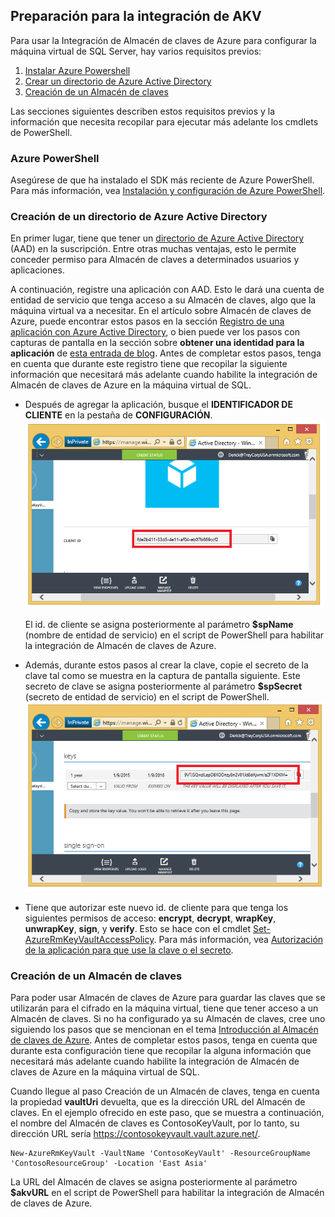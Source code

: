 ## Preparación para la integración de AKV
Para usar la Integración de Almacén de claves de Azure para configurar la máquina virtual de SQL Server, hay varios requisitos previos:

1.	[Instalar Azure Powershell](#install-azure-powershell)
2.	[Crear un directorio de Azure Active Directory](#create-an-azure-active-directory)
3.	[Creación de un Almacén de claves](#create-a-key-vault)

Las secciones siguientes describen estos requisitos previos y la información que necesita recopilar para ejecutar más adelante los cmdlets de PowerShell.

### Azure PowerShell
Asegúrese de que ha instalado el SDK más reciente de Azure PowerShell. Para más información, vea [Instalación y configuración de Azure PowerShell](../articles/powershell-install-configure.md).

### Creación de un directorio de Azure Active Directory
En primer lugar, tiene que tener un [directorio de Azure Active Directory](https://azure.microsoft.com/trial/get-started-active-directory/) (AAD) en la suscripción. Entre otras muchas ventajas, esto le permite conceder permiso para Almacén de claves a determinados usuarios y aplicaciones.

A continuación, registre una aplicación con AAD. Esto le dará una cuenta de entidad de servicio que tenga acceso a su Almacén de claves, algo que la máquina virtual va a necesitar. En el artículo sobre Almacén de claves de Azure, puede encontrar estos pasos en la sección [Registro de una aplicación con Azure Active Directory](../articles/key-vault/key-vault-get-started.md#register), o bien puede ver los pasos con capturas de pantalla en la sección sobre **obtener una identidad para la aplicación** de [esta entrada de blog](http://blogs.technet.com/b/kv/archive/2015/01/09/azure-key-vault-step-by-step.aspx). Antes de completar estos pasos, tenga en cuenta que durante este registro tiene que recopilar la siguiente información que necesitará más adelante cuando habilite la integración de Almacén de claves de Azure en la máquina virtual de SQL.

- Después de agregar la aplicación, busque el **IDENTIFICADOR DE CLIENTE** en la pestaña de **CONFIGURACIÓN**. ![ID de cliente de Azure Active Directory](./media/virtual-machines-sql-server-akv-prepare/aad-client-id.png)
	
	El id. de cliente se asigna posteriormente al parámetro **$spName** (nombre de entidad de servicio) en el script de PowerShell para habilitar la integración de Almacén de claves de Azure. 
- Además, durante estos pasos al crear la clave, copie el secreto de la clave tal como se muestra en la captura de pantalla siguiente. Este secreto de clave se asigna posteriormente al parámetro **$spSecret** (secreto de entidad de servicio) en el script de PowerShell. ![Secreto de Azure Active Directory](./media/virtual-machines-sql-server-akv-prepare/aad-sp-secret.png)
- Tiene que autorizar este nuevo id. de cliente para que tenga los siguientes permisos de acceso: **encrypt**, **decrypt**, **wrapKey**, **unwrapKey**, **sign**, y **verify**. Esto se hace con el cmdlet [Set-AzureRmKeyVaultAccessPolicy](https://msdn.microsoft.com/library/azure/mt603625.aspx). Para más información, vea [Autorización de la aplicación para que use la clave o el secreto](../articles/key-vault/key-vault-get-started.md#authorize).

### Creación de un Almacén de claves
Para poder usar Almacén de claves de Azure para guardar las claves que se utilizarán para el cifrado en la máquina virtual, tiene que tener acceso a un Almacén de claves. Si no ha configurado ya su Almacén de claves, cree uno siguiendo los pasos que se mencionan en el tema [Introducción al Almacén de claves de Azure](../articles/key-vault/key-vault-get-started.md). Antes de completar estos pasos, tenga en cuenta que durante esta configuración tiene que recopilar la alguna información que necesitará más adelante cuando habilite la integración de Almacén de claves de Azure en la máquina virtual de SQL.

Cuando llegue al paso Creación de un Almacén de claves, tenga en cuenta la propiedad **vaultUri** devuelta, que es la dirección URL del Almacén de claves. En el ejemplo ofrecido en este paso, que se muestra a continuación, el nombre del Almacén de claves es ContosoKeyVault, por lo tanto, su dirección URL sería https://contosokeyvault.vault.azure.net/.

	New-AzureRmKeyVault -VaultName 'ContosoKeyVault' -ResourceGroupName 'ContosoResourceGroup' -Location 'East Asia'

La URL del Almacén de claves se asigna posteriormente al parámetro **$akvURL** en el script de PowerShell para habilitar la integración de Almacén de claves de Azure.

<!---HONumber=AcomDC_1223_2015-->